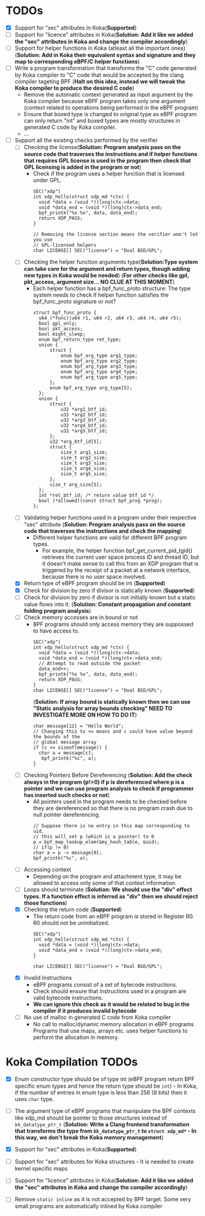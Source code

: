 # TODOs

- [x] Support for "sec" attributes in Koka(**Supported**)
- [ ] Support for "licence" attributes in Koka(**Solution: Add it like we added the "sec" attributes in Koka and change the compiler accordingly**)
- [ ] Support for helper functions in Koka (atleast all the important ones)(**Solution: Add in Koka their equivalent syntax and signature and they map to corresponding eBPF/C helper functions**)
- [ ] Write a program transformation that transforms the "C" code generated by Koka compiler to "C" code that would be accepted by the clang compiler tageting BPF (**Halt on this idea, instead we will tweak the Koka compiler to produce the desired C code**)
  - Remove the automatic context generated as input argument by the Koka compiler because eBPF program takes only one argument (context related to operations being performed in the eBPF program)
  - Ensure that boxed type is changed to original type as eBPF program can only return "int" and boxed types are mostly structures in generated C code by Koka compiler.
  - ...
- [ ] Support all the existing checks performed by the verifier
  - [ ] Checking the license(**Solution: Program analysis pass on the source code that traverses the instructions and if helper functions that requires GPL license is used in the program then 
       check that GPL licensing is added in the program or not**)
    - Check if the program uses a helper function that is licensed under GPL.
      ```
      SEC("xdp")
      int xdp_hello(struct xdp_md *ctx) {
        void *data = (void *)(long)ctx->data;
        void *data_end = (void *)(long)ctx->data_end;
        bpf_printk("%x %x", data, data_end);
        return XDP_PASS;
      }

      // Removing the license section means the verifier won't let you use
      // GPL-licensed helpers
      char LICENSE[] SEC("license") = "Dual BSD/GPL";
      ```
  - [ ] Checking the helper function arguments type(**Solution:Type system can take care for the argument and return types, though adding new types in Koka would be needed**)
    (**For other checks like gpl, pkt_access, argument size... NO CLUE AT THIS MOMENT**)
    - Each helper function has a bpf_func_proto structure: The type system needs to check if helper function satisfies the bpf_func_proto signature or not?
      ```
      struct bpf_func_proto {
      	u64 (*func)(u64 r1, u64 r2, u64 r3, u64 r4, u64 r5);
      	bool gpl_only;
      	bool pkt_access;
      	bool might_sleep;
      	enum bpf_return_type ret_type;
      	union {
      		struct {
      			enum bpf_arg_type arg1_type;
      			enum bpf_arg_type arg2_type;
      			enum bpf_arg_type arg3_type;
      			enum bpf_arg_type arg4_type;
      			enum bpf_arg_type arg5_type;
      		};
      		enum bpf_arg_type arg_type[5];
      	};
      	union {
      		struct {
      			u32 *arg1_btf_id;
      			u32 *arg2_btf_id;
      			u32 *arg3_btf_id;
      			u32 *arg4_btf_id;
      			u32 *arg5_btf_id;
      		};
      		u32 *arg_btf_id[5];
      		struct {
      			size_t arg1_size;
      			size_t arg2_size;
      			size_t arg3_size;
      			size_t arg4_size;
      			size_t arg5_size;
      		};
      		size_t arg_size[5];
      	};
      	int *ret_btf_id; /* return value btf_id */
      	bool (*allowed)(const struct bpf_prog *prog);
      };
      ```
  - [ ] Validating helper functions used in a program under their respective "sec" attribute (**Solution: Program analysis pass on the source code that traverses the instructions and check the mapping**)
    - Different helper functions are valid for different BPF program types.
        - For example, the helper function bpf_get_current_pid_tgid() retrieves the current user space process ID and thread ID, but it doesn't make sense to call this from an XDP program
          that is triggered by the receipt of a packet at a network interface, because there is no user space involved.
  - [x] Return type of eBPF program should be int (**Supported**)
  - [x] Check for division by zero if divisor is statically known (**Supported**)
  - [ ] Check for division by zero if divisor is not initially known but a static value flows into it. (**Solution: Constant propagation and constant folding program analysis**) 
  - [ ] Check memory accesses are in bound or not
      - BPF programs should only access memory they are suppossed to have access to.
        ```
        SEC("xdp")
        int xdp_hello(struct xdp_md *ctx) {
          void *data = (void *)(long)ctx->data;
          void *data_end = (void *)(long)ctx->data_end;
          // Attempt to read outside the packet
          data_end++;
          bpf_printk("%x %x", data, data_end);
          return XDP_PASS;
        }
        char LICENSE[] SEC("license") = "Dual BSD/GPL";
        ```
        (**Solution: If array bound is statically known then we can use "Static analysis for array bounds checking" NEED TO INVESTIGATE MORE ON HOW TO DO IT**)
        ```
        char message[12] = "Hello World";
        // Changing this to <= means and c could have value beyond the bounds of the
        // global message array
        if (c <= sizeof(message)) {
          char a = message[c];
           bpf_printk("%c", a);
        }
        ```
  - [ ] Checking Pointers Before Dereferencing
        (**Solution: Add the check always in the program (p!=0) if p is dereferenced where p is a pointer and we can use program analysis to check if programmer has inserted such checks or not**)
      - All pointers used in the program needs to be checked before they are dereferenced so that there is no program crash due to null pointer dereferencing.
        ```
        // Suppose there is no entry in this map corresponding to uid,
        // this will set p (which is a pointer) to 0
        p = bpf_map_lookup_elem(&my_hash_table, &uid);
        // if(p != 0)
        char a = p -> message[0];
        bpf_printk("%c", a);
        ```
  - [ ] Accessing context
      - Depending on the program and attachment type, it may be allowed to access only some of that context information.
  - [ ] Loops should terminate (**Solution: We should use the "div" effect types. If a function effect is inferred as "div" then we should reject those functions**)
  - [x] Checking the return code (**Supported**)
      - The return code from an eBPF program is stored in Register R0. R0 should not be uninitialized.
        ```
        SEC("xdp")
        int xdp_hello(struct xdp_md *ctx) {
          void *data = (void *)(long)ctx->data;
          void *data_end = (void *)(long)ctx->data_end;
        }

        char LICENSE[] SEC("license") = "Dual BSD/GPL";
        ```
  - [x] Invalid Instructions
    - eBPF programs consist of a set of bytecode instructions.
    - Check should ensure that instructions used in a program are valid bytecode instructions.
    - **We can ignore this check as it would be related to bug in the compiler if it produces invalid bytecode**
  - [ ] No use of malloc in generated C code from Koka compiler
    - No call to malloc/dynamic memory allocation in eBPF programs
      Programs that use maps, arrays etc. uses helper functions to perform the allocation in memory.

# Koka Compilation TODOs
- [x] Enum constructor type should be of type int (eBPF program return BPF specific enum types and hence the return type should be ```int```)
      - In Koka, if the number of entries in enum type is less than 256 (8 bits) then it uses ```char``` type.
- [ ] The argument type of eBPF programs that manipulate the BPF contexts like xdp_md should be pointer to those structures instead of ```kk_datatype_ptr_t``` (**Solution: Write a Clang frontend transformation that transforms the type from ```kk_datatype_ptr_t``` to ```struct xdp_md*``` - In this way, we don't break the Koka memory management**)
- [x] Support for "sec" attributes in Koka(**Supported**)
- [ ] Support for "sec" attributes for Koka structures - It is needed to create kernel specific maps
- [ ] Support for "licence" attributes in Koka(**Solution: Add it like we added the "sec" attributes in Koka and change the compiler accordingly**)
- [ ] Remove ```static inline``` as it is not accepted by BPF target. Some very small programs are automatically inlined by Koka compiler 


          
